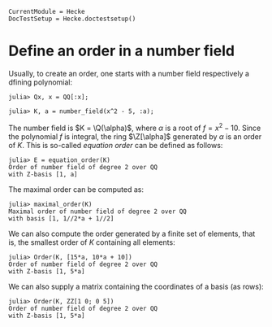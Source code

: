 ```@meta
CurrentModule = Hecke
DocTestSetup = Hecke.doctestsetup()
```

# Define an order in a number field

Usually, to create an order, one starts with a number field respectively a dfining polynomial:

```jldoctest 1
julia> Qx, x = QQ[:x];

julia> K, a = number_field(x^2 - 5, :a);
```

The number field is $K = \Q(\alpha)$, where $\alpha$ is a root of $f = x^2 - 10$.
Since the polynomial $f$ is integral, the ring $\Z[\alpha]$ generated by $\alpha$ is an order of $K$.
This is so-called *equation order* can be defined as follows:

```jldoctest 1
julia> E = equation_order(K)
Order of number field of degree 2 over QQ
with Z-basis [1, a]
```

The maximal order can be computed as:
```jldoctest 1
julia> maximal_order(K)
Maximal order of number field of degree 2 over QQ
with basis [1, 1//2*a + 1//2]
```

We can also compute the order generated by a finite set of elements, that is,
the smallest order of $K$ containing all elements:

```jldoctest 1
julia> Order(K, [15*a, 10*a + 10])
Order of number field of degree 2 over QQ
with Z-basis [1, 5*a]
```

We can also supply a matrix containing the coordinates of a basis (as rows):
```jldoctest1
julia> Order(K, ZZ[1 0; 0 5])
Order of number field of degree 2 over QQ
with Z-basis [1, 5*a]
```
